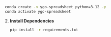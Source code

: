   ```bash
   conda create -n ygo-spreadsheet python=3.12 -y
   conda activate ygo-spreadsheet
   ```

2. **Install Dependencies**

   ```bash
   pip install -r requirements.txt
   ```
